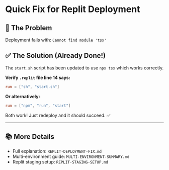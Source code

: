 # Quick Fix for Replit Deployment

## 🐛 **The Problem**
Deployment fails with: `Cannot find module 'tsx'`

## ✅ **The Solution** (Already Done!)

The `start.sh` script has been updated to use `npx tsx` which works correctly.

**Verify `.replit` file line 14 says:**

```toml
run = ["sh", "start.sh"]
```

**Or alternatively:**

```toml
run = ["npm", "run", "start"]
```

Both work! Just redeploy and it should succeed. ✅

---

## 📚 **More Details**
- Full explanation: `REPLIT-DEPLOYMENT-FIX.md`
- Multi-environment guide: `MULTI-ENVIRONMENT-SUMMARY.md`
- Replit staging setup: `REPLIT-STAGING-SETUP.md`
